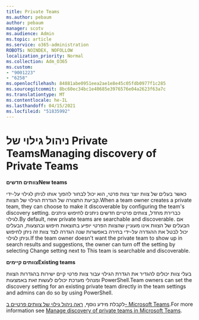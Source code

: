 ```yaml
---
title: Private Teams
ms.author: pebaum
author: pebaum
manager: scotv
ms.audience: Admin
ms.topic: article
ms.service: o365-administration
ROBOTS: NOINDEX, NOFOLLOW
localization_priority: Normal
ms.collection: Adm_O365
ms.custom:
- "9001223"
- "6258"
ms.openlocfilehash: 84881abe0951eea2ae1e8e45c05fdb0977f1c285
ms.sourcegitcommit: 8bc60ec34bc1e40685e3976576e04a2623f63a7c
ms.translationtype: MT
ms.contentlocale: he-IL
ms.lasthandoff: 04/15/2021
ms.locfileid: "51835992"
---
```

# <a name="managing-discovery-of-private-teams"></a><span data-ttu-id="59633-102">ניהול גילוי של Private Teams</span><span class="sxs-lookup"><span data-stu-id="59633-102">Managing discovery of Private Teams</span></span>

<span data-ttu-id="59633-103">**צוותים חדשים**</span><span class="sxs-lookup"><span data-stu-id="59633-103">**New teams**</span></span>

<span data-ttu-id="59633-104">כאשר בעלים של צוות יוצר צוות פרטי, הוא יכול לבחור להפוך אותו לניתן לגילוי על-ידי קביעת התצורה של הגדרת הגילוי של הצוות.</span><span class="sxs-lookup"><span data-stu-id="59633-104">When a team owner creates a private team, they can choose to make it discoverable by configuring the team's discovery setting.</span></span> <span data-ttu-id="59633-105">כברירת מחדל, צוותים פרטיים חדשים ניתנים לחיפוש וניתנים לגילוי.</span><span class="sxs-lookup"><span data-stu-id="59633-105">By default, new private teams are searchable and discoverable.</span></span> <span data-ttu-id="59633-106">אם הבעלים של הצוות אינו מעוניין שהצוות הפרטי יופיע בתוצאות חיפוש ובהצעות, הבעלים יכול לבטל את ההגדרה על-ידי בחירה באפשרות שנה הגדרה לצד צוות זה ניתן לחיפוש וניתן לגילוי.</span><span class="sxs-lookup"><span data-stu-id="59633-106">If the team owner doesn't want the private team to show up in search results and suggestions, the owner can turn off the setting by selecting Change setting next to This team is searchable and discoverable.</span></span>  

<span data-ttu-id="59633-107">**צוותים קיימים**</span><span class="sxs-lookup"><span data-stu-id="59633-107">**Existing teams**</span></span>

<span data-ttu-id="59633-108">בעלי צוות יכולים להגדיר את הגדרת הגילוי עבור צוות פרטי קיים ישירות בהגדרות הצוות ומנהלי מערכת יכולים לעשות זאת באמצעות PowerShell.</span><span class="sxs-lookup"><span data-stu-id="59633-108">Team owners can set the discovery setting for an existing private team directly in the team settings and admins can do so by using PowerShell.</span></span>  

<span data-ttu-id="59633-109">לקבלת מידע נוסף,  [ראה ניהול גילוי של צוותים פרטיים ב- Microsoft Teams](https://docs.microsoft.com/microsoftteams/manage-discovery-of-private-teams).</span><span class="sxs-lookup"><span data-stu-id="59633-109">For more information see  [Manage discovery of private teams in Microsoft Teams](https://docs.microsoft.com/microsoftteams/manage-discovery-of-private-teams).</span></span>
